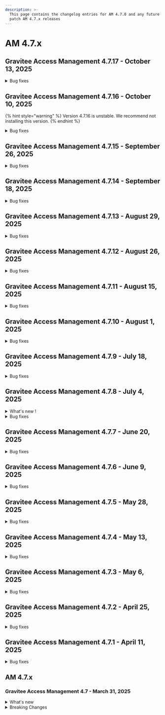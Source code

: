 ```yaml
---
description: >-
  This page contains the changelog entries for AM 4.7.0 and any future minor or
  patch AM 4.7.x releases
---
```


# AM 4.7.x

## Gravitee Access Management 4.7.17 - October 13, 2025

<details>

<summary>Bug fixes</summary>



**Management API**

* Regression in the way DataPlanes are loaded in the MAPI [#10883](https://github.com/gravitee-io/issues/issues/10883)



**Other**

* Make datasource configurable using helm values [#10884](https://github.com/gravitee-io/issues/issues/10884)

</details>


## Gravitee Access Management 4.7.16 - October 10, 2025

{% hint style="warning" %}
Version 4.7.16 is unstable. We recommend not installing this version.
{% endhint %}


<details>

<summary>Bug fixes</summary>

**Gateway**

* France Connect V2 - Review wording of error message [#10738](https://github.com/gravitee-io/issues/issues/10738)

**Management API**

* Sanitize the redirect_uri to avoid empty segment when cockpit try to connect on the console [#10805](https://github.com/gravitee-io/issues/issues/10805)



**Other**

* Introduce common connection pool for MongoIDP [#10719](https://github.com/gravitee-io/issues/issues/10719)
* AWS HSM Certificate Plugin logs remain at DEBUG level despite global INFO configuration, and Helm chart indentation/mapping issue for extraLoggers. [#10824](https://github.com/gravitee-io/issues/issues/10824)
* Limit the batchSize on Mongo Reporter request [#10846](https://github.com/gravitee-io/issues/issues/10846)
* Add helm.sh/chart to pod template annotations [#10849](https://github.com/gravitee-io/issues/issues/10849)
* User registration completion UI widget is broken [#10865](https://github.com/gravitee-io/issues/issues/10865)
* Conversion session.timeout for helm value incorrect [#10867](https://github.com/gravitee-io/issues/issues/10867)
* Improve logging in EnrichAuthFlowPolicy [#10875](https://github.com/gravitee-io/issues/issues/10875)

</details>


## Gravitee Access Management 4.7.15 - September 26, 2025

<details>

<summary>Bug fixes</summary>

**Gateway**

* Enhance idp plugin redeployment to avoid downtime [#10778](https://github.com/gravitee-io/issues/issues/10778)
* Am Is Creating Discrepancies With the Issuer Claim (`iss`) in Generated Access Tokens [#10779](https://github.com/gravitee-io/issues/issues/10779)

**Management API**

* AM Upgrader are failing with list of mongo servers [#10850](https://github.com/gravitee-io/issues/issues/10850)





</details>


## Gravitee Access Management 4.7.14 - September 18, 2025

<details>

<summary>Bug fixes</summary>







**Other**

* IDP Domain whitelist [#10790](https://github.com/gravitee-io/issues/issues/10790)
* When a kafka reporter is inherited from the organization, each domain has it own producer [#10576](https://github.com/gravitee-io/issues/issues/10576)
* Reduce the number of threads with MongoDB Backend [#10713](https://github.com/gravitee-io/issues/issues/10713)
* Deleting Organization User Fails on SQL Server Due to Invalid DELETE Syntax [#10838](https://github.com/gravitee-io/issues/issues/10838)
* Incorrect audit log file formatting [#10757](https://github.com/gravitee-io/issues/issues/10757)
* Closing LDAP connections properly [#10769](https://github.com/gravitee-io/issues/issues/10769)
* NullPointerException upon first login with password expiration [#10780](https://github.com/gravitee-io/issues/issues/10780)
* Error searching for users in the UI [#10808](https://github.com/gravitee-io/issues/issues/10808)
* Replace Bitnami Mongo [#10789](https://github.com/gravitee-io/issues/issues/10789)
* Issue AM update [#10801](https://github.com/gravitee-io/issues/issues/10801)

</details>



## Gravitee Access Management 4.7.13 - August 29, 2025

<details>

<summary>Bug fixes</summary>

**Other**

* Can't get dynamic roles for the user [#10679](https://github.com/gravitee-io/issues/issues/10679)
* LDAP connection leak [#10736](https://github.com/gravitee-io/issues/issues/10736)

</details>

## Gravitee Access Management 4.7.12 - August 26, 2025

<details>

<summary>Bug fixes</summary>

**Other**

* Ciba notifier custom header config [#10739](https://github.com/gravitee-io/issues/issues/10739)
* Unable to configure IDP Http Body request [#10740](https://github.com/gravitee-io/issues/issues/10740)

</details>

## Gravitee Access Management 4.7.11 - August 15, 2025

<details>

<summary>Bug fixes</summary>

**Other**

* Can't request on values containing + char using filters for searching users [#10495](https://github.com/gravitee-io/issues/issues/10495)
* Missing MAPI audits in Global kafka reporter [#10609](https://github.com/gravitee-io/issues/issues/10609)
* Group search base in LDAP Provider in UI does not reflect backend value [#10668](https://github.com/gravitee-io/issues/issues/10668)
* FreeMarker template error [#10722](https://github.com/gravitee-io/issues/issues/10722)
* Limit concurrent HSM action at gateway level [#10731](https://github.com/gravitee-io/issues/issues/10731)
* LDAP connection leak [#10736](https://github.com/gravitee-io/issues/issues/10736)

</details>

## Gravitee Access Management 4.7.10 - August 1, 2025

<details>

<summary>Bug fixes</summary>

**Other**

* Missing indexes on Devices table [#10677](https://github.com/gravitee-io/issues/issues/10677)
* Can't get dynamic roles for the user [#10679](https://github.com/gravitee-io/issues/issues/10679)
* When an Access token is missing from the authorization endpoint and only an ID Token is returned, any token is stored in user profile [#10680](https://github.com/gravitee-io/issues/issues/10680)
* NoSuchMethodError after JwkSourceresolver update [#10696](https://github.com/gravitee-io/issues/issues/10696)
* France Connect V2 - Problem when disconnecting France Connect [#10697](https://github.com/gravitee-io/issues/issues/10697)

</details>

## Gravitee Access Management 4.7.9 - July 18, 2025

<details>

<summary>Bug fixes</summary>

**Management API**

* GET /domain/users with parameter size=0 brings back all users [#10661](https://github.com/gravitee-io/issues/issues/10661)

**Other**

* Deadlock during accessing authorization code [#10614](https://github.com/gravitee-io/issues/issues/10614)
* Intermittent remote JWK set read time out [#10669](https://github.com/gravitee-io/issues/issues/10669)

</details>

## Gravitee Access Management 4.7.8 - July 4, 2025

<details>

<summary>What's new !</summary>

**What's new!**

* Cookie Based remember device: it is now possible to use a new DeviceIdentifier plugin based on cookie instead of fingerprint.

{% hint style="info" %}
If the page templates have been customized, it is necessary to include the JavaScript scripts related to this new plugin. For login, reset\_password, registration and registration\_confirmation, please add:

```
<script th:if="${rememberDeviceIsActive && deviceIdentifierProvider == 'CookieDeviceIdentifier'}" th:src="@{assets/js/device-type-v1.js}"></script>
<script th:if="${rememberDeviceIsActive && deviceIdentifierProvider == 'CookieDeviceIdentifier'}" th:attr="nonce=${script_inline_nonce}">
    const deviceId = "[[${cookieDeviceIdentifier}]]" ;

    $(document).ready(function () {
        $("#form").append('<input type="hidden" name="deviceId" value="' + deviceId + '"/>')
        $("#form").append('<input type="hidden" name="deviceType" value="' + retrievePlatform(window.navigator) + '"/>');
    });
</script>
```

For webauthn\_login, please add :

```
<script th:if="${rememberDeviceIsActive && deviceIdentifierProvider == 'CookieDeviceIdentifier'}" th:src="@{../assets/js/device-type-v1.js}"></script>
<script th:if="${rememberDeviceIsActive && deviceIdentifierProvider == 'CookieDeviceIdentifier'}" th:attr="nonce=${script_inline_nonce}">
    const deviceId = "[[${cookieDeviceIdentifier}]]" ;

    $(document).ready(function () {
        $("#login").append('<input type="hidden" name="deviceId" value="' + deviceId + '"/>')
        $("#login").append('<input type="hidden" name="deviceType" value="' + retrievePlatform(window.navigator) + '"/>');
    });
</script>
```

If FingerprintJS Community edition is currently used, you can use the cookie management for this plugin by enabling the new configuration option.
{% endhint %}

</details>

<details>

<summary>Bug fixes</summary>

**Gateway**

* Add token sub claim from JWT token in the TOKEN\_CREATED event [#10638](https://github.com/gravitee-io/issues/issues/10638)
* Manage Multiple AndroidKey Root CA [#10658](https://github.com/gravitee-io/issues/issues/10658)

**Management API**

* DomainOwner cannot access domain settings [#10624](https://github.com/gravitee-io/issues/issues/10624)

**Other**

* add liquibase logger in INFO by default [#10567](https://github.com/gravitee-io/issues/issues/10567)
* Improve users search queries from database in am management UI/API. [#10573](https://github.com/gravitee-io/issues/issues/10573)
* \[FC] update the sandbox urls [#10636](https://github.com/gravitee-io/issues/issues/10636)

</details>

## Gravitee Access Management 4.7.7 - June 20, 2025

<details>

<summary>Bug fixes</summary>

**Gateway**

* Multiple OAuth parameters are added to URLs when multiple MFA challenges are sent [#10610](https://github.com/gravitee-io/issues/issues/10610)
* Certificate implementation for AWS CloudHSM doesn't scale [#10615](https://github.com/gravitee-io/issues/issues/10615)

**Management API**

* Users cannot view the accessPoint field in the domain audit logs if they do not have a domain role permission [#10602](https://github.com/gravitee-io/issues/issues/10602)

**Console**

* Policies not saving and being applied [#10633](https://github.com/gravitee-io/issues/issues/10633)

</details>

## Gravitee Access Management 4.7.6 - June 9, 2025

<details>

<summary>Bug fixes</summary>

**Gateway**

* Improve user login logs [#10588](https://github.com/gravitee-io/issues/issues/10588)

**Console**

* HTTP Callout policy has misaligned text boxes [#10551](https://github.com/gravitee-io/issues/issues/10551)

**Other**

* OpenAPI spec for listDomains is not correct [#10591](https://github.com/gravitee-io/issues/issues/10591)
* \[R2DBC] version 1.0.2 of SQLServer driver not working [#10565](https://github.com/gravitee-io/issues/issues/10565)

</details>

## Gravitee Access Management 4.7.5 - May 28, 2025

<details>

<summary>Bug fixes</summary>

**Gateway**

* URL coding of user name seems to be broken [#10469](https://github.com/gravitee-io/issues/issues/10469)
* When username contains space the token generation fails [#10569](https://github.com/gravitee-io/issues/issues/10569)
* PeerCertificate not interpreted properly when it provided by header [#10586](https://github.com/gravitee-io/issues/issues/10586)

**Other**

* Access Gateway - X-Request header usage [#10552](https://github.com/gravitee-io/issues/issues/10552)

</details>

## Gravitee Access Management 4.7.4 - May 13, 2025

<details>

<summary>Bug fixes</summary>

**Management API**

* Email notification fails when user doesn't have firstName [#10536](https://github.com/gravitee-io/issues/issues/10536)

**Other**

* Reporter Upgrader is using a syntax not supported by DocumentDB [#10528](https://github.com/gravitee-io/issues/issues/10528)

</details>

## Gravitee Access Management 4.7.3 - May 6, 2025

<details>

<summary>Bug fixes</summary>

**Gateway**

* Filter audit type [#10518](https://github.com/gravitee-io/issues/issues/10518)

**Other**

* Fail to enable the AM gateway service on SUSE [#10402](https://github.com/gravitee-io/issues/issues/10402)
* Use Gravitee GPG Key to sign RPM package [#10504](https://github.com/gravitee-io/issues/issues/10504)
* Fix authentication issue with Azure AD [#10522](https://github.com/gravitee-io/issues/issues/10522)
* Support of FranceConnect API V2

</details>

## Gravitee Access Management 4.7.2 - April 25, 2025

<details>

<summary>Bug fixes</summary>

**Gateway**

* MFA "Remember Device" error when using CAS IDP [#10493](https://github.com/gravitee-io/issues/issues/10493)

**Other**

* GIS claim can be overridden with custom claim [#10472](https://github.com/gravitee-io/issues/issues/10472)

</details>

## Gravitee Access Management 4.7.1 - April 11, 2025

<details>

<summary>Bug fixes</summary>

**Gateway**

* Problem with API management console application creation/update and DCR [#10232](https://github.com/gravitee-io/issues/issues/10232)
* Login button remains disabled when using a password manager [#10411](https://github.com/gravitee-io/issues/issues/10411)
* Setting max consecutive letters to 0 in password policies using mapi displays unnecessary password requirement [#10416](https://github.com/gravitee-io/issues/issues/10416)
* Using of Redis on Production and Crash situation [#10454](https://github.com/gravitee-io/issues/issues/10454)
* Error handling error=session\_expired in Login Form [#10460](https://github.com/gravitee-io/issues/issues/10460)
* EL for language entries not resolving correctly [#10465](https://github.com/gravitee-io/issues/issues/10465)

**Management API**

* Prevent Ogranization IDP selection to send null [#10444](https://github.com/gravitee-io/issues/issues/10444)
* Fix audit log on user login failed [#10463](https://github.com/gravitee-io/issues/issues/10463)

**Other**

* Error in /ciba/authenticate/callback [#10412](https://github.com/gravitee-io/issues/issues/10412)
* \[AM]\[4.5.11] Error when character "ë" in a token [#10418](https://github.com/gravitee-io/issues/issues/10418)
* Can't update SAML SP certificate in UI application SAML tab [#10442](https://github.com/gravitee-io/issues/issues/10442)
* Management API does not check if user exists on domain when added to a group on creation of the group [#10468](https://github.com/gravitee-io/issues/issues/10468)

</details>

## AM 4.7.x

### Gravitee Access Management 4.7 - March 31, 2025 <a href="#gravitee-access-management-4.5-october-10-2024" id="gravitee-access-management-4.5-october-10-2024"></a>

<details>

<summary>What's new</summary>

### User management improvement

On the console interface, an administrator can now see if the password set during user creation or password reset complies with the password policy rules.

### Generic OpenID provider improvement

The Generic OpenID Identity Provider is able to support the `response_type` parameter. An administration can select `fragment` or `query` to match the supported `response_type` expected by the provider.

### CIBA Http Notifier

The HTTP Device Notifier plugin for [CIBA](../../guides/auth-protocols/ciba.md) has been updated to accept additional headers supporting Expression Language.

### Multi Data Plane architecture

Access Management evolves to improve the scalability and the resiliency of the solution.

This version introduces the ability to assign a domain to a Data Plane. The Management API can now access multiple Data Planes, with each Gateway linked to a single Data Plane. With this new functionality, it becomes possible to assign one database for the Control Plane data managed by the Management API service, and another for the Data Plane data managed by the Gateway.

</details>

<details>

<summary>Breaking Changes</summary>

### Domain Creation

To create a Security Domain via the Management REST API, the `dataPlaneId` attribute is mandatory. Even if multi-data plane capabilities are not being utilized, this attribute must still be specified with the value set to "default".

### Identity Provider

To update an IdentityProvider via the Management REST API, the `type` attribute is mandatory.

### Extension Grant

To update an ExtensionGrant plugin via the Management REST API, the `type` attribute is mandatory.

### AccountLinking Policy

The AccountLinking policy has been updated to version 2.0.0 to be compatible with AM 4.7.0.

{% hint style="danger" %}
versions 1.x of AccountLinking policy are not compatible with AM 4.7.0
{% endhint %}

### AWS CloudHSM Plugin

The AWS CloudHSM plugin has been updated to version 2.0.0 to be compatible with AM 4.7.0.

{% hint style="danger" %}
versions 1.x of AWS CloudHSM plugin are not compatible with AM 4.7.0
{% endhint %}

</details>
